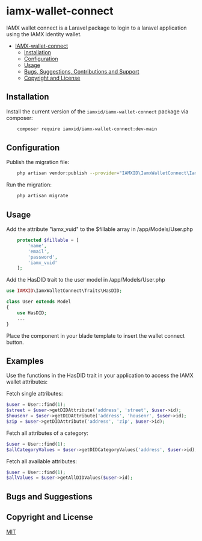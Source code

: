 # iamx-wallet-connect
IAMX wallet connect is a Laravel package to login to a laravel application using the IAMX identity wallet.

- [IAMX-wallet-connect](#iamx-wallet-connect)
    - [Installation](#Installation)
    - [Configuration](#Configuration)
    - [Usage](#Usage)
    - [Bugs, Suggestions, Contributions and Support](#bugs-and-suggestions)
    - [Copyright and License](#copyright-and-license)

## Installation


Install the current version of the `iamxid/iamx-wallet-connect` package via composer:
```sh
    composer require iamxid/iamx-wallet-connect:dev-main
```

## Configuration

Publish the migration file:
```sh
    php artisan vendor:publish --provider="IAMXID\IamxWalletConnect\IamxWalletConnectServiceProvider" --tag="migrations"
```

Run the migration:
```sh
    php artisan migrate
```

## Usage
Add the attribute "iamx_vuid" to the $fillable array in /app/Models/User.php
```php
    protected $fillable = [
        'name',
        'email',
        'password',
        'iamx_vuid'
    ];
```
Add the HasDID trait to the user model in /app/Models/User.php
```php
use IAMXID\IamxWalletConnect\Traits\HasDID;

class User extends Model
{
    use HasDID;
    ...
}
```
Place the component <x-iamxwalletconnect-identity-connector /> in your blade template to insert the wallet connect button.

## Examples
Use the functions in the HasDID trait in your application to access the IAMX wallet attributes:

Fetch single attributes:
```php
$user = User::find(1);
$street = $user->getDIDAttribute('address', 'street', $user->id);
$housenr = $user->getDIDAttribute('address', 'housenr', $user->id);
$zip = $user->getDIDAttribute('address', 'zip', $user->id);
```
Fetch all attributes of a category:
```php
$user = User::find(1);
$allCategoryValues = $user->getDIDCategoryValues('address', $user->id);
```

Fetch all available attributes:
```php
$user = User::find(1);
$allValues = $user->getAllDIDValues($user->id);
```

## Bugs and Suggestions

## Copyright and License

[MIT](https://choosealicense.com/licenses/mit/)
